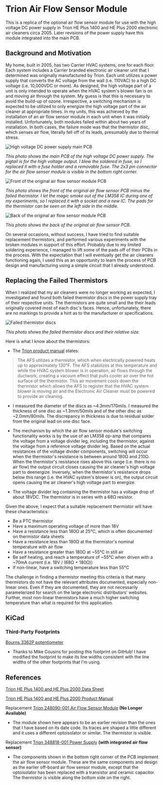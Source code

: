 # Trion Air Flow Sensor Module

This is a replica of the optional air flow sensor module for use with the high voltage DC power supply in Trion HE Plus 1400 and HE Plus 2000 electronic air cleaners circa 2005.  Later revisions of the power supply have this module integrated into the main PCB.

## Background and Motivation

My home, built in 2005, has two Carrier HVAC systems, one for each floor.  Each system includes a Carrier branded electronic air cleaner unit that I determined was originally manufactured by Trion.  Each unit utilizes a power supply that converts the AC voltage from the wall (i.e. 110VAC) to a high DC voltage (i.e. 10,000VDC or more).  As designed, the high voltage part of a unit is only intended to operate when the HVAC system's blower fan is on and moving air through the system.  My guess is that this is necessary to avoid the build-up of ozone.  Irrespective, a switching mechanism is expected to be utilized to only energize the high voltage part of the air cleaner at appropriate times.  In my units, this was achieved by the installation of an air flow sensor module in each unit when it was initially installed.  Unfortunately, both modules failed within about two years of installation.  In both cases, the failure mode was that the thermistor disc, which senses air flow, literally fell off of its leads, presumably due to thermal stress.

![High voltage DC power supply main PCB](https://github.com/ccooper21/air_flow_sensor_module/raw/master/README_images/High%20voltage%20DC%20power%20supply.jpg)

*This photo shows the main PCB of the high voltage DC power supply.  The pigtail is for the high voltage output.  I blew the soldered in fuse, so I replaced it with a fuse holder and a removable fuse.  The 2x3 pin connector for the air flow sensor module is visible in the bottom right corner.*

![Front of the original air flow sensor module PCB](https://github.com/ccooper21/air_flow_sensor_module/raw/master/README_images/Original%20air%20flow%20sensor%20module%20-%20Front.jpg)

*This photo shows the front of the original air flow sensor PCB minus the failed thermistor.  I let the magic smoke out of the LM358 IC during one of my experiments, so I replaced it with a socket and a new IC.  The pads for the thermistor can be seen on the left side in the middle.*

![Back of the original air flow sensor module PCB](https://github.com/ccooper21/air_flow_sensor_module/raw/master/README_images/Original%20air%20flow%20sensor%20module%20-%20Back.jpg)

*This photo shows the back of the original air flow sensor PCB.*

On several occasions, without success, I have tried to find suitable replacement thermistors, and performed various experiments with the broken modules in support of this effort.  Probably due to my limited soldering experience, I managed to lift some of the pads off of their PCBs in the process.  With the expectation that I will eventually get the air cleaners functioning again, I used this as an opportunity to learn the process of PCB design and manufacturing using a simple circuit that I already understood.

## Replacing the Failed Thermistors

When I realized that my air cleaners were no longer working as expected, I investigated and found both failed thermistor discs in the power supply tray of their respective units.  The thermistors are quite small and the their leads originally covered most of each disc's faces.  Hence, unfortunately, there are no markings to provide a hint as to the manufacturer or specifications.

![Failed thermistor discs](https://github.com/ccooper21/air_flow_sensor_module/raw/master/README_images/Failed%20thermistor%20discs.jpg)

*This photo shows the failed thermistor discs and their relative size.*

Here is what I know about the thermistors:

* The [Trion product manual](https://www.trioniaq.com/getfile2.aspx?fileid=9024) states:

> The AFS utilizes a thermistor, which when electrically powered heats up to approximately 130&#8457;. The AFS stabilizes at this temperature and while the HVAC system blower is in operation, air flows through the ductwork, creating a vacuum effect that pulls cooler air over the hot surface of the thermistor. This air movement cools down the thermistor which allows the AFS to register that the HVAC system blower is moving air and the Electronic Air Cleaner must be powered to provide air cleaning.

* I measured the diameter of the discs as ~4.3mm/170mils.  I measured the thickness of one disc as ~1.3mm/50mils and of the other disc as ~2.0mm/80mils.  The discrepancy in thickness is due to residual solder from the original lead on one disc face.

* The mechanism by which the air flow sensor module's switching functionality works is by the use of an LM358 op-amp that compares the voltage from a voltage divider leg, including the thermistor, against the voltage from a reference voltage divider leg.  Based on the actual resistances of the voltage divider components, switching will occur when the thermistor's resistance is between around 180&#8486; and 210&#8486;.  When the thermistor's resistance rises above this range (i.e. there is no air flow) the output circuit closes causing the air cleaner's high voltage part to deenergize.  Inversely, when the thermistor's resistance drops below this range (i.e. the HVAC system's blower is on), the output circuit opens causing the air cleaner's high voltage part to energize.

* The voltage divider leg containing the thermistor has a voltage drop of about 18VDC.  The thermistor is in series with a 68&#8486; resistor.

Given the above, I expect that a suitable replacement thermistor will have these characteristics:

* Be a PTC thermistor
* Have a maximum operating voltage of more than 18V
* Have a resistance less than 180&#8486; at 25&#8451;, which is often documented on thermistor data sheets
* Have a resistance less than 180&#8486; at the thermistor's nominal temperature with air flow
* Have a resistance greater than 180&#8486; at ~55&#8451; in still air
* Be self heating, and reach a temperature of ~55&#8451; when driven with a ~70mA current (i.e. 18V / (68&#8486; + 180&#8486;))
* If non-linear, have a switching temperature less than 55&#8451;

The challenge in finding a thermistor meeting this criteria is that many thermistors do not have the relevant attributes documented, especially non-linear ones.  Even if they are documented, they are not necessarily parameterized for search on the large electronic distributors' websites.  Further, most non-linear thermistors have a much higher switching temperature than what is required for this application.

## KiCad

### Third-Party Footprints

[Bourns 3362P potentiometer](https://github.com/mcous/kicad-lib/blob/master/footprints/bourns.pretty/BOURNS-3362P_pot.kicad_mod)

* Thanks to Mike Cousins for posting this footprint on GitHub!  I have modified the footprint to make its line widths consistent with the line widths of the other footprints that I'm using.

## References

[Trion HE Plus 1400 and HE Plus 2000 Data Sheet](https://www.trioniaq.com/getfile2.aspx?fileid=8983)

[Trion HE Plus 1400 and HE Plus 2000 Product Manual](https://www.trioniaq.com/getfile2.aspx?fileid=9024)

Replacement [Trion 248090-001 Air Flow Sensor Module](http://www.trionparts.com/248090-001-air-flow-sensor-board.html) **(No Longer Available)**

* The module shown here appears to be an earlier revision than the ones that I have based on its date code.  Its traces are shaped a little different and it uses a different optoisolator or similar.  The thermistor is visible.

Replacement [Trion 348818-001 Power Supply](http://www.trionparts.com/348818-001-power-pack-circuit-board.html) **(with integrated air flow sensor)**

* The components shown in the bottom right corner of the PCB implement the air flow sensor module.  These are the same components and design as the earlier off-board air flow sensor module, except that the optoisolator has been replaced with a transistor and ceramic capacitor.   The thermistor is visible along the bottom side on the right.